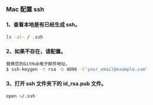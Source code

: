 ### Mac 配置 ssh

#### 1、查看本地是有已经生成 ssh。

```bash
ls -al~ / .ssh
```

#### 2、如果不存在，请配置。

```bash
替换您的GitHub电子邮件地址。
$ ssh-keygen -t rsa -b 4096 -C'your_email@example.com'
```

#### 3、打开 ssh 文件夹下的 id_rsa.pub 文件。

```bash
open ~/.ssh
```
